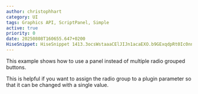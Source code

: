 ```yaml
---
author: christophhart
category: UI
tags: Graphics API, ScriptPanel, Simple
active: true
priority: 0
date: 20250808T160655.647+0200
HiseSnippet: HiseSnippet 1413.3ocsWstaaaCElJIJn1acaEXO.b9GExqdpRt0Ic0nn49lwZ5Lp6JFPPPAsDsEQnIEDois2Pv1qvdS2av1gTxWTqaZmAlPPB44B4GOemC4IcyjQTkRlgbp95YoTjym61alPmbbBgIPcNA47EtmSTZZFNWzQyRIJEMF43r8OXD3TYGj86ue9QDNQDQWJBgdijEQeAaDSuTZ2C9IFmeFIl9Z1nUr9wGzIRJNVxkiA7rsa.JkDcEYH8kDiYa4h9QhJA47stjlgzlws5+n82u0.ZPqVAzVg6GP1aPviiG7j8Z8n98Cio6gb18zXlVl0SSzTExYmijwy5kHmHx2f2vTr9bpYRHpGry4hOSxiMGQiTzwILdb24AJEBVktKCaamG19Z2yYwrExWF99JqB7ROVM.5rUY3scI3E9gf2ZfjyJPZmbHcO2dQYrT8RMF77YtcD.aNf.7zpPI2VzV+0ttGKAKDZ+QjqnmkASV3g2dAAMvgAA0aWsp.XEEvPT7qHwLYWhfxq96UqTkI3LAEOXrHRyjBbJDKzmULyaXciQbYDgiYwSwOCGzFbpx.YlGAyDXcBS4GSzDeRFknpWsBXekg9JpNO2vKXZylA1O.GU.eqvF3YWqmk68Pp9MD9XpWcv6202VsNy9M22g9CfzwWQizdD+LZ73HZr2RPDCrA943l3mhCqaN2kWu7+n7mvzIGxSSHKkjvzzFqbbRjWSy5HhoVfZv6ywA9eOrvA96U2Bmg9wYjIGxYCEz3WSmpWAHWaNQpK.+trAlz.WKBHI.u0VDDhm9fG.iuo5MUp9drvH4XE8XBm2GJp7nWCNaYh0iO72E1dNKkJUffKrt3OsANevrKauNZ7cBbOqv5HNK5JZr0DfrxEZ2vB98VneqdiWDe39AMjMo7.LkysVcenCA.r1V88gk5J6vaL+xtdEQKijaJAqBrhu+8WO48MlnSArsFnlmtsNysriUQTBQLDxsp2tXGsRyn15CizaVCqA0fdlJsmpzYLwvF37zfmdXVFY1JkRovwcdg6PS14nTo.lXc1rioqlEAFmOvRH4qPePnoJ..Im5kZVkWXTbjbrHV4EXyPma7Dv39Wz7R7CKVHeNULTmXMIcE9yj4boU5CenMbhgeDTyMRjrYXf1AoTbJe7Pl4phL.tvsMJrVhiYpTNYl0fLSrCGIyx.HxmY1DHr6UaDSTqANH+DlKgLsVixnBnqk5gGyR6w9MJXTX8EW8bsI2qTLpfgW8v3mNVk30G3rQ.+B2MN5EzAZuI0WPoE6ATlImLuXSA6TsC4b7RA0auv3tF1+UxwZf28JcU4BLedoR2REx1rFHuY4Uv1qs8pYGGB67E0f06pYFLXSRwMMC6IgvbBjPgobEs1k0auHkSJdoTS+YgmM6BVb76pZvf0pyj9kI4bZ1ZUadrO61bzSLdTeZVA2svP3AsxuRt6m1qjQ4UCqXnTzQvz+bJsX9s+LOpnbBF8KcNAxALOyVHCrKkloYF33bB8ZnIm7Gcq3dBUckVlZssnFD4bGsU6cm+jrgbPLXquiaNQgltnOn+ryAyV1TTqClvh0IKDbvebP4jKjyW5VJ4BAE.f46tUQKXyy2Mxbl2W162t.znhLdLmnK28hoGuBE.YUpkASaABESOa0d.+OzRSvs1RymJDumaWlNJY8Xbq0fQfF++.iEMBdW2SGL.thZI.2w8recS656ir84WaL7bB71.v4tub7ndPuGQTX2EPZEr3tNl7fh4Al4lHPOpH1N4efuBkgl4NEJCmqDxlhxjuMJuD0zp4crR.LIrskWA9+Cf43Pjsrc037Hny22FEUdodOGatoN9nM0wGuoN1ZScbuM0w82TGexG2Qy+Xxgi0xQ4kMHz4cO0dOmiyoBBjAZyVQ+K.rM4fc
---
```


This example shows how to use a panel instead of multiple radio grouped buttons.

This is helpful if you want to assign the radio group to a plugin parameter so that it can be changed with a single value.